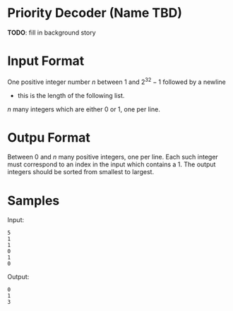 # Priority Decoder (Name TBD)

**TODO**: fill in background story

# Input Format

One positive integer number $n$ between $1$ and $2^32 -1$ followed by a newline
- this is the length of the following list.

$n$ many integers which are either $0$ or $1$, one per line.

# Outpu Format

Between $0$ and $n$ many positive integers, one per line. Each such integer
must correspond to an index in the input which contains a $1$. The output
integers should be sorted from smallest to largest.

# Samples

Input:

```
5
1
1
0
1
0
```

Output:

```
0
1
3
```

